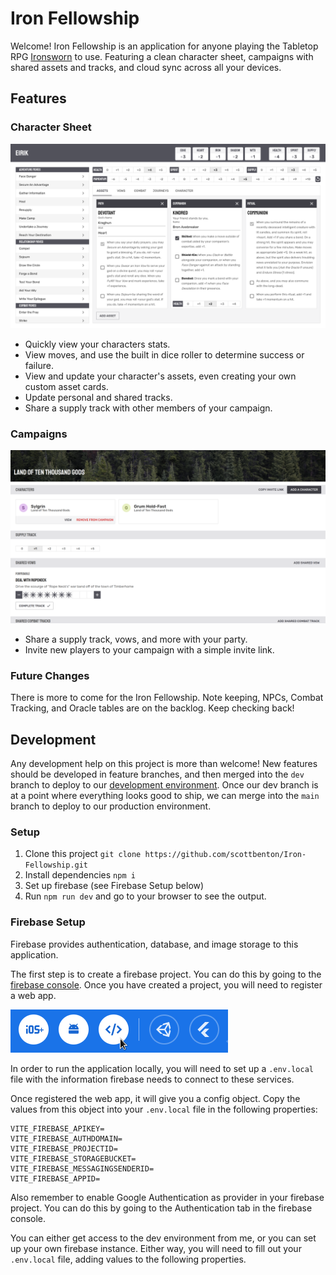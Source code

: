 # Iron Fellowship

Welcome! Iron Fellowship is an application for anyone playing the Tabletop RPG [Ironsworn](https://www.ironswornrpg.com/) to use.
Featuring a clean character sheet, campaigns with shared assets and tracks, and cloud sync across all your devices.

## Features

### Character Sheet

![Character Sheet Screenshot](./readme_assets/CharacterView.png)

- Quickly view your characters stats.
- View moves, and use the built in dice roller to determine success or failure.
- View and update your character's assets, even creating your own custom asset cards.
- Update personal and shared tracks.
- Share a supply track with other members of your campaign.

### Campaigns

![Campaign View Screenshot](./readme_assets/CampaignView.png)

- Share a supply track, vows, and more with your party.
- Invite new players to your campaign with a simple invite link.

### Future Changes

There is more to come for the Iron Fellowship.
Note keeping, NPCs, Combat Tracking, and Oracle tables are on the backlog.
Keep checking back!

## Development

Any development help on this project is more than welcome!
New features should be developed in feature branches, and then merged into the `dev` branch to deploy to our [development environment](https://dev.iron-fellowship.scottbenton.dev). Once our dev branch is at a point where everything looks good to ship, we can merge into the `main` branch to deploy to our production environment.

### Setup

1. Clone this project `git clone https://github.com/scottbenton/Iron-Fellowship.git`
1. Install dependencies `npm i`
1. Set up firebase (see Firebase Setup below)
1. Run `npm run dev` and go to your browser to see the output.

### Firebase Setup

Firebase provides authentication, database, and image storage to this application.

The first step is to create a firebase project. You can do this by going to the [firebase console](https://console.firebase.google.com/). Once you have created a project, you will need to register a web app.

![Firebase Web App Setup](./readme_assets/FirebaseWeb.png)

In order to run the application locally, you will need to set up a `.env.local` file with the information firebase needs to connect to these services.

Once registered the web app, it will give you a config object. Copy the values from this object into your `.env.local` file in the following properties:

```
VITE_FIREBASE_APIKEY=
VITE_FIREBASE_AUTHDOMAIN=
VITE_FIREBASE_PROJECTID=
VITE_FIREBASE_STORAGEBUCKET=
VITE_FIREBASE_MESSAGINGSENDERID=
VITE_FIREBASE_APPID=
```

Also remember to enable Google Authentication as provider in your firebase project. You can do this by going to the Authentication tab in the firebase console.

You can either get access to the dev environment from me, or you can set up your own firebase instance. Either way, you will need to fill out your `.env.local` file, adding values to the following properties.
